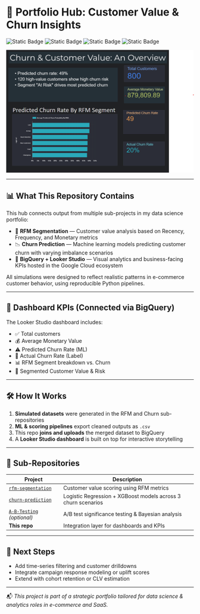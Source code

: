 # 📂 Portfolio Hub: Customer Value & Churn Insights

![Static Badge](https://img.shields.io/badge/BigQuery-blue?logo=googlecloud&logoColor=white)
![Static Badge](https://img.shields.io/badge/Looker%20Studio-darkblue?logo=looker&logoColor=white)
![Static Badge](https://img.shields.io/badge/Python-3776AB?logo=python&logoColor=white)
![Static Badge](https://img.shields.io/badge/scikit--learn-F7931E?logo=scikit-learn&logoColor=white)

[![Customer Dashboard](./assets/Looker.png)](https://lookerstudio.google.com/reporting/14e34f5a-dccf-47fc-9bd3-e1489896283f)

---

## 📊 What This Repository Contains

This hub connects output from multiple sub-projects in my data science portfolio:

- 🔁 **RFM Segmentation** — Customer value analysis based on Recency, Frequency, and Monetary metrics
- 📉 **Churn Prediction** — Machine learning models predicting customer churn with varying imbalance scenarios
- 🧠 **BigQuery + Looker Studio** — Visual analytics and business-facing KPIs hosted in the Google Cloud ecosystem

All simulations were designed to reflect realistic patterns in e-commerce customer behavior, using reproducible Python pipelines.

---

## 📌 Dashboard KPIs (Connected via BigQuery)

The Looker Studio dashboard includes:

- ✅ Total customers
- 💰 Average Monetary Value
- ⚠️ Predicted Churn Rate (ML)
- 🔄 Actual Churn Rate (Label)
- 📊 RFM Segment breakdown vs. Churn
- 🎯 Segmented Customer Value & Risk

---

## 🛠 How It Works

1. **Simulated datasets** were generated in the RFM and Churn sub-repositories  
2. **ML & scoring pipelines** export cleaned outputs as `.csv`  
3. This repo **joins and uploads** the merged dataset to BigQuery  
4. A **Looker Studio dashboard** is built on top for interactive storytelling

---

## 🧪 Sub-Repositories

| Project | Description |
|--------|-------------|
| [`rfm-segmentation`](https://github.com/Essejran/rfm-segmentation) | Customer value scoring using RFM metrics |
| [`churn-prediction`](https://github.com/Essejran/churn-prediction) | Logistic Regression + XGBoost models across 3 churn scenarios |
| [`A-B-Testing`](https://github.com/Essejran/A-B-Testing) *(optional)* | A/B test significance testing & Bayesian analysis |
| **This repo** | Integration layer for dashboards and KPIs

---

## 🚀 Next Steps

- Add time-series filtering and customer drilldowns
- Integrate campaign response modeling or uplift scores
- Extend with cohort retention or CLV estimation

---

📬 *This project is part of a strategic portfolio tailored for data science & analytics roles in e-commerce and SaaS.*

